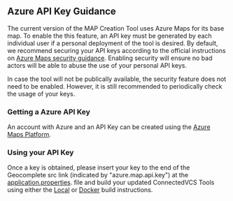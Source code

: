 Azure API Key Guidance
----------------------------

The current version of the MAP Creation Tool uses Azure Maps for its base map. To enable the this feature, an API key must be generated by each individual user if a personal deployment of the tool is desired. By default, we recommend securing your API keys according to the official instructions on [Azure Maps security guidance](https://learn.microsoft.com/en-us/azure/azure-maps/authentication-best-practices). Enabling security will ensure no bad actors will be able to abuse the use of your personal API keys.

In case the tool will not be publically available, the security feature does not need to be enabled. However, it is still recommended to periodically check the usage of your keys.

### **Getting a Azure API Key**

An account with Azure and an API Key can be created using the [Azure Maps Platform](https://learn.microsoft.com/en-us/azure/azure-maps/quick-demo-map-app#create-an-azure-maps-account).

### **Using your API Key**

Once a key is obtained, please insert your key to the end of the Geocomplete src link (indicated by "azure.map.api.key") at the [application.properties](/fedgov-cv-map-services-proxy/src/main/resources/application.properties#L1). file and build your updated ConnectedVCS Tools using either the [Local](/docs/Local_Instructions.md) or [Docker](/docs/Docker_Instructions.md) build instructions.